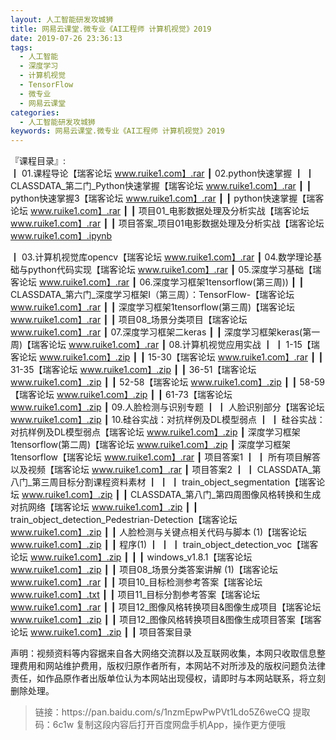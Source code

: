 ```yaml
---
layout: 人工智能研发攻城狮
title: 网易云课堂.微专业《AI工程师 计算机视觉》2019
date: 2019-07-26 23:36:13
tags:
  - 人工智能
  - 深度学习
  - 计算机视觉
  - TensorFlow
  - 微专业
  - 网易云课堂
categories:
  - 人工智能研发攻城狮
keywords: 网易云课堂.微专业《AI工程师 计算机视觉》2019
---
```

『课程目录』:  
┃  01.课程导论【瑞客论坛 www.ruike1.com】.rar
┃  02.python快速掌握
┃  ┃  CLASSDATA_第二门_Python快速掌握【瑞客论坛 www.ruike1.com】.rar
┃  ┃  python快速掌握3【瑞客论坛 www.ruike1.com】.rar
┃  ┃  python快速掌握【瑞客论坛 www.ruike1.com】.rar
┃  ┃  项目01_电影数据处理及分析实战【瑞客论坛 www.ruike1.com】.rar
┃  ┃  项目答案_项目01电影数据处理及分析实战【瑞客论坛 www.ruike1.com】.ipynb
<!-- more --> 
┃  03.计算机视觉库opencv【瑞客论坛 www.ruike1.com】.rar
┃  04.数学理论基础与python代码实现【瑞客论坛 www.ruike1.com】.rar
┃  05.深度学习基础【瑞客论坛 www.ruike1.com】.rar
┃  06.深度学习框架1tensorflow(第三周))
┃  ┃  CLASSDATA_第六门_深度学习框架I（第三周）：TensorFlow-【瑞客论坛 www.ruike1.com】.rar
┃  ┃  深度学习框架1tensorflow(第三周)【瑞客论坛 www.ruike1.com】.rar
┃  ┃  项目08_场景分类项目【瑞客论坛 www.ruike1.com】.rar
┃  07.深度学习框架二keras
┃  ┃  深度学习框架keras(第一周)【瑞客论坛 www.ruike1.com】.rar
┃  08.计算机视觉应用实战
┃  ┃  1-15【瑞客论坛 www.ruike1.com】.zip
┃  ┃  15-30【瑞客论坛 www.ruike1.com】.rar
┃  ┃  31-35【瑞客论坛 www.ruike1.com】.zip
┃  ┃  36-51【瑞客论坛 www.ruike1.com】.zip
┃  ┃  52-58【瑞客论坛 www.ruike1.com】.zip
┃  ┃  58-59【瑞客论坛 www.ruike1.com】.zip
┃  ┃  61-73【瑞客论坛 www.ruike1.com】.zip
┃  09.人脸检测与识别专题
┃  ┃  人脸识别部分【瑞客论坛 www.ruike1.com】.zip
┃  10.硅谷实战：对抗样例及DL模型弱点
┃  ┃  硅谷实战：对抗样例及DL模型弱点【瑞客论坛 www.ruike1.com】.zip
┃  深度学习框架1tensorflow(第二周)【瑞客论坛 www.ruike1.com】.zip
┃  深度学习框架1tensorflow【瑞客论坛 www.ruike1.com】.rar
┃  项目答案1
┃  ┃  所有项目解答以及视频【瑞客论坛 www.ruike1.com】.rar
┃  项目答案2
┃  ┃  CLASSDATA_第八门_第三周目标分割课程资料素材
┃  ┃  ┃  train_object_segmentation【瑞客论坛 www.ruike1.com】.zip
┃  ┃  CLASSDATA_第八门_第四周图像风格转换和生成对抗网络【瑞客论坛 www.ruike1.com】.zip
┃  ┃  train_object_detection_Pedestrian-Detection【瑞客论坛 www.ruike1.com】.zip
┃  ┃  人脸检测与关键点相关代码与脚本 (1)【瑞客论坛 www.ruike1.com】.zip
┃  ┃  程序(1)
┃  ┃  ┃  train_object_detection_voc【瑞客论坛 www.ruike1.com】.zip
┃  ┃  ┃  windows_v1.8.1【瑞客论坛 www.ruike1.com】.zip
┃  ┃  项目08_场景分类答案讲解 (1)【瑞客论坛 www.ruike1.com】.rar
┃  ┃  项目10_目标检测参考答案【瑞客论坛 www.ruike1.com】.txt
┃  ┃  项目11_目标分割参考答案【瑞客论坛 www.ruike1.com】.rar
┃  ┃  项目12_图像风格转换项目&图像生成项目【瑞客论坛 www.ruike1.com】.zip
┃  ┃  项目12_图像风格转换项目&图像生成项目答案【瑞客论坛 www.ruike1.com】.zip
┃  ┃  项目答案目录
<div class="post-copyright">
    <div class="post-copyright__author">
      <span class="post-copyright-meta">声明：视频资料等内容据来自各大网络交流群以及互联网收集，本网只收取信息整理费用和网站维护费用，版权归原作者所有，本网站不对所涉及的版权问题负法律责任，如作品原作者出版单位认为本网站出现侵权，请即时与本网站联系，将立刻删除处理。 </span>
    </div>
</div>

<blockquote class="blockquote-center">
链接：https://pan.baidu.com/s/1nzmEpwPwPVt1Ldo5Z6weCQ 
提取码：6c1w 
复制这段内容后打开百度网盘手机App，操作更方便哦
</blockquote>

